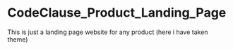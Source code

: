 # CodeClause_Product_Landing_Page

This is just a landing page website for any product (here i have taken theme)


